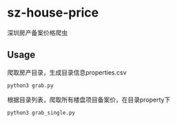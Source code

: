 # sz-house-price
深圳房产备案价格爬虫

## Usage

爬取房产目录，生成目录信息properties.csv

```bash
python3 grab.py
```

根据目录列表，爬取所有楼盘项目备案价，在目录property下

```bash
python3 grab_single.py
```